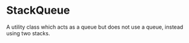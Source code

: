 # StackQueue
A utility class which acts as a queue but does not use a queue, instead using two stacks.
